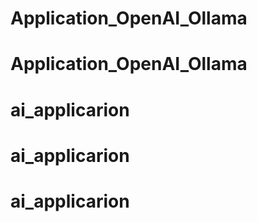 # Application_OpenAI_Ollama
# Application_OpenAI_Ollama
# ai_applicarion
# ai_applicarion
# ai_applicarion
